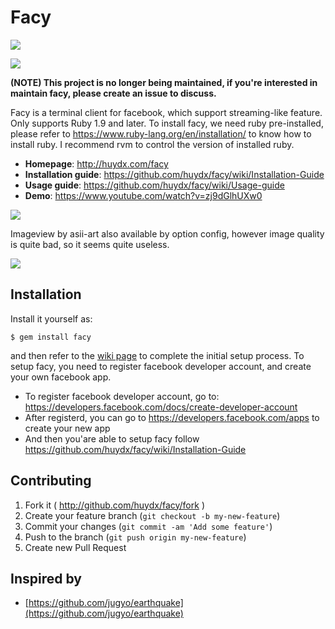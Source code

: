 # Facy

![](https://badge.fury.io/rb/facy.svg)

![](http://i.gyazo.com/797434ffbf29ab5dc2b4aac542a75330.png)

**(NOTE) This project is no longer being maintained, if you're interested in maintain facy, please create an issue to discuss.**

Facy is a terminal client for facebook, which support streaming-like feature.
Only supports Ruby 1.9 and later.
To install facy, we need ruby pre-installed, please refer to https://www.ruby-lang.org/en/installation/ to know how to install ruby.
I recommend rvm to control the version of installed ruby.


- **Homepage**: http://huydx.com/facy
- **Installation guide**: https://github.com/huydx/facy/wiki/Installation-Guide
- **Usage guide**: https://github.com/huydx/facy/wiki/Usage-guide
- **Demo**: https://www.youtube.com/watch?v=zj9dGlhUXw0

![](http://i.gyazo.com/01de9c8da6191b79bcec201048361f58.png)

Imageview by asii-art also available by option config, however image quality is quite bad, so it seems quite useless.

![](http://i.gyazo.com/ede1444083fda6d16c1ce2531a05aabf.png)


## Installation
Install it yourself as:
```
$ gem install facy
```
and then refer to the [wiki page](https://github.com/huydx/facy/wiki/Installation-Guide) to complete the initial setup process. To setup facy, you need to register facebook developer account, and create your own facebook app.
- To register facebook developer account, go to: https://developers.facebook.com/docs/create-developer-account
- After registerd, you can go to https://developers.facebook.com/apps to create your new app
- And then you'are able to setup facy follow https://github.com/huydx/facy/wiki/Installation-Guide



## Contributing

1. Fork it ( http://github.com/huydx/facy/fork )
2. Create your feature branch (`git checkout -b my-new-feature`)
3. Commit your changes (`git commit -am 'Add some feature'`)
4. Push to the branch (`git push origin my-new-feature`)
5. Create new Pull Request

## Inspired by

- [https://github.com/jugyo/earthquake](https://github.com/jugyo/earthquake)
